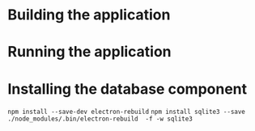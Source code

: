 
# Building the application


# Running the application




# Installing the database component

`npm install --save-dev electron-rebuild`
`npm install sqlite3 --save`
`./node_modules/.bin/electron-rebuild  -f -w sqlite3`